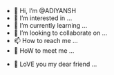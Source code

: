 - 👋 Hi, I’m @ADIYANSH
- 👀 I’m interested in ...
- 🌱 I’m currently learning ...
- 💞️ I’m looking to collaborate on ...
- 📫 How to reach me ...
- 👥 HoW to meet me ...
<!---
ADIYANSH/ADIYANSH is a ✨ special ✨ repository because its `README.md` (this file) appears on your GitHub profile.
You can click the Preview link to take a look at your changes.
--->
- 💖 LoVE you my dear friend ...
